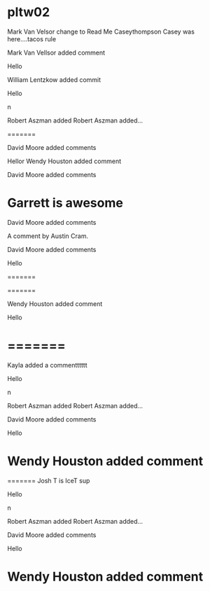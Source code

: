 # pltw02
Mark Van Velsor change to Read Me
 Caseythompson
Casey was here....tacos rule








Mark Van Vellsor added comment

Hello



William Lentzkow added commit

Hello


n

Robert Aszman added Robert Aszman added...


=======




David Moore added comments


Hellor
Wendy Houston added comment




David Moore added comments




Garrett is awesome
=======
David Moore added comments



A comment by Austin Cram.



David Moore added comments




Hello

=======



=======





Wendy Houston added comment



Hello







=======
=======

Kayla added a commentttttt

Hello


n

Robert Aszman added Robert Aszman added...




David Moore added comments



Hello





Wendy Houston added comment
=======



=======
Josh T is IceT sup

Hello

n

Robert Aszman added Robert Aszman added...




David Moore added comments




Hello


Wendy Houston added comment
=======




